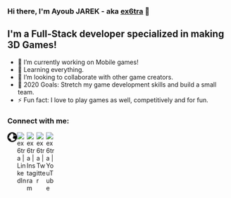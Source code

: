 ### Hi there, I'm Ayoub JAREK - aka [ex6tra][github] 👋

## I'm a Full-Stack developer specialized in making 3D Games!
- 🍭 I’m currently working on Mobile games!
- 🌱 Learning everything.
- 👯 I’m looking to collaborate with other game creators.
- 🥅 2020 Goals: Stretch my game development skills and build a small team.
- ⚡ Fun fact: I love to play games as well, competitively and for fun.

### Connect with me:

[<img align="left" alt="ex6tra" width="22px" src="https://raw.githubusercontent.com/iconic/open-iconic/master/svg/globe.svg" />][website]
[<img align="left" alt="ex6tra | LinkedIn" width="22px" src="https://cdn.jsdelivr.net/npm/simple-icons@v3/icons/linkedin.svg" />][linkedin]
[<img align="left" alt="ex6tra | Instagram" width="22px" src="https://cdn.jsdelivr.net/npm/simple-icons@v3/icons/instagram.svg" />][instagram]
[<img align="left" alt="ex6tra | Twitter" width="22px" src="https://cdn.jsdelivr.net/npm/simple-icons@v3/icons/twitter.svg" />][twitter]
[<img align="left" alt="ex6tra | YouTube" width="22px" src="https://cdn.jsdelivr.net/npm/simple-icons@v3/icons/youtube.svg" />][youtube]

<br />
<br />


[website]: https://anfamedia.com
[github]: https://github.com/ex6tra
[twitter]: https://twitter.com/ex6tra
[youtube]: https://youtube.com/channel/UCAplpoF5cyl2Z2uExECOx4g
[instagram]: https://instagram.com/ayoubjarek
[linkedin]: https://linkedin.com/in/ayoubjarek
